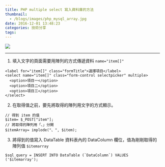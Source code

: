 ```yaml
---
title: PHP multiple select 寫入資料庫的方法
thumbnail:
  - /blogs/images/php_mysql_array.jpg
date: 2016-12-01 13:48:23
categories: 技術分享
tags:
---
```

<img src="/blogs/images/php_mysql_array.jpg">

***
1. 填入文字的頁面需要用陣列的方式傳遞資料 `name="item[]"`
```
<label for="item[]" class="formTitle">選擇項目</label>
<select name="item[]" class="form-control selectpicker" multiple>
  <option>項目一</option>
  <option>項目二</option>
  <option>項目三</option>
</select>
```
2. 在取得值之前，要先將取得的陣列用文字的方式顯示。
```
// 得到 item 的值
$item= $_POST["item"];
// 將取得的陣列用「、」分開
$itemArray= implode("、", $item);
```
3. 將得到的值寫入 DataTable 資料表內的 DataColumn 欄位，值為剛剛取得的陣列值 `$itemarray`
```
$sql_query = INSERT INTO DataTable (`DataColumn`) VALUES ('$itemarray');
```
